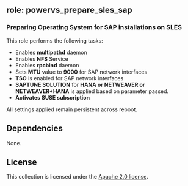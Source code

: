 ## role: powervs_prepare_sles_sap

### Preparing Operating System for SAP installations on SLES

This role performs the following tasks:
- Enables **multipathd** daemon
- Enables **NFS** Service
- Enables **rpcbind** daemon
- Sets **MTU** value to **9000** for SAP network interfaces
- **TSO** is enabled for SAP network interfaces
- **SAPTUNE SOLUTION** for **HANA or NETWEAVER or NETWEAVER+HANA** is applied based on parameter passed.
- **Activates SUSE subscription**

All settings applied remain persistent across reboot.

## Dependencies

None.

## License

This collection is licensed under the [Apache 2.0 license](http://www.apache.org/licenses/LICENSE-2.0).

